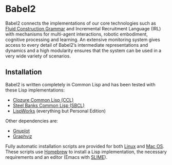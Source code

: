 # Babel2

Babel2 connects the implementations of our core technologies such as [Fluid Construction Grammar](www.fcg-net.org) and Incremental Recruitment Language (IRL) with mechanisms for multi-agent interactions, robotic embodiment, cognitive processing and learning. An extensive monitoring system gives access to every detail of Babel2’s intermediate representations and dynamics and a high modularity ensures that the system can be used in a very wide variety of scenarios.

## Installation

Babel2 is written completely in Common Lisp and has been tested with these Lisp implementations:

 - [Clozure Common Lisp (CCL)](https://ccl.clozure.com)
 - [Steel Banks Common Lisp (SBCL)](http://www.sbcl.org)
 - [LispWorks](http://www.lispworks.com) (everything but Personal Edition)

Other dependencies are:

 - [Gnuplot](http://www.gnuplot.info)
 - [Graphviz](https://www.graphviz.org)

Fully automatic installation scripts are provided for both [Linux](https://emergent-languages.org/Babel2/script.html) and [Mac OS](https://emergent-languages.org/Babel2/script.html). These scripts use [Homebrew](https://brew.sh) to install a Lisp implementation, the necessary requirements and an editor (Emacs with [SLIME](https://github.com/slime/slime)).

